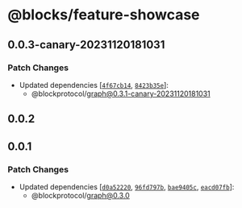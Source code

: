 # @blocks/feature-showcase

## 0.0.3-canary-20231120181031

### Patch Changes

- Updated dependencies [[`4f67cb14`](https://github.com/blockprotocol/blockprotocol/commit/4f67cb14f36671a7a3d22f6b20fe535b8bdb2325), [`8423b35e`](https://github.com/blockprotocol/blockprotocol/commit/8423b35e2dc0cce26ff5aa481c46ebb713aa5317)]:
  - @blockprotocol/graph@0.3.1-canary-20231120181031

## 0.0.2

## 0.0.1

### Patch Changes

- Updated dependencies [[`d0a52220`](https://github.com/blockprotocol/blockprotocol/commit/d0a522208bc0765e2d7865d61ec06776420e69ac), [`96fd797b`](https://github.com/blockprotocol/blockprotocol/commit/96fd797bea62204386ad23514a76a7e9c5a1cbc3), [`bae9405c`](https://github.com/blockprotocol/blockprotocol/commit/bae9405c0a7d0f8312b416d845aaa3069dfe61d9), [`eacd07fb`](https://github.com/blockprotocol/blockprotocol/commit/eacd07fb3009b35e7c30f8be11e3e136651f41c2)]:
  - @blockprotocol/graph@0.3.0
